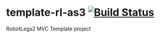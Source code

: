 template-rl-as3 [![Build Status](https://travis-ci.org/vpmedia/template-rl-as3.svg)](https://travis-ci.org/vpmedia/template-rl-as3)
===============



RobotLegs2 MVC Template project
